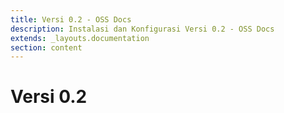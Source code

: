 ```yaml
---
title: Versi 0.2 - OSS Docs
description: Instalasi dan Konfigurasi Versi 0.2 - OSS Docs
extends: _layouts.documentation
section: content
---
```


# Versi 0.2